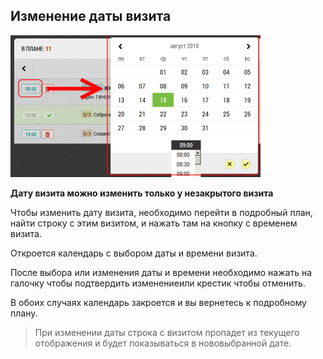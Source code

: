 ## Изменение даты визита

![](../images/rep-planning-full-plan-change-date.png)

**Дату визита можно изменить только у незакрытого визита**

Чтобы изменить дату визита, необходимо перейти в подробный план, найти строку с этим визитом, и нажать там на кнопку с временем визита.

Откроется календарь с выбором даты и времени визита.

После выбора или изменения даты и времени необходимо нажать на галочку чтобы подтвердить изменениеили крестик чтобы отменить.

В обоих случаях календарь закроется и вы вернетесь к подробному плану.

> При изменении даты строка с визитом пропадет из текущего отображения и будет показываться в нововыбранной дате.
